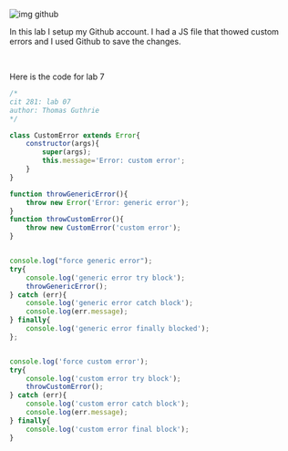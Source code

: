 ![img github](https://www.sferalabs.cc/wp-content/uploads/github-logo-white.png)

In this lab I setup my Github account. I had a JS file that thowed custom errors and I used Github to save the changes. 

<br>

Here is the code for lab 7
```js
/*
cit 281: lab 07
author: Thomas Guthrie
*/

class CustomError extends Error{
    constructor(args){
        super(args);
        this.message='Error: custom error';
    }
}

function throwGenericError(){
    throw new Error('Error: generic error');
}
function throwCustomError(){
    throw new CustomError('custom error');
}


console.log("force generic error");
try{
    console.log('generic error try block');
    throwGenericError();
} catch (err){
    console.log('generic error catch block');
    console.log(err.message);
} finally{
    console.log('generic error finally blocked');
};


console.log('force custom error');
try{
    console.log('custom error try block');
    throwCustomError();
} catch (err){
    console.log('custom error catch block');
    console.log(err.message);
} finally{
    console.log('custom error final block');
}
```
